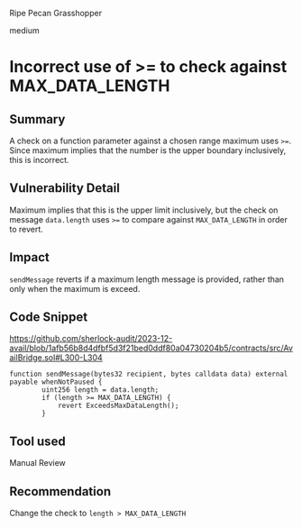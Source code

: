 Ripe Pecan Grasshopper

medium

# Incorrect use of >= to check against MAX_DATA_LENGTH

## Summary

A check on a function parameter against a chosen range maximum uses `>=`. Since maximum implies that the number is the upper boundary inclusively, this is incorrect.

## Vulnerability Detail

Maximum implies that this is the upper limit inclusively, but the check on message `data.length` uses `>=` to compare against `MAX_DATA_LENGTH` in order to revert.

## Impact

`sendMessage` reverts if a maximum length message is provided, rather than only when the maximum is exceed.

## Code Snippet

https://github.com/sherlock-audit/2023-12-avail/blob/1afb56b8d4dfbf5d3f21bed0ddf80a04730204b5/contracts/src/AvailBridge.sol#L300-L304

```solidity
function sendMessage(bytes32 recipient, bytes calldata data) external payable whenNotPaused {
        uint256 length = data.length;
        if (length >= MAX_DATA_LENGTH) {
            revert ExceedsMaxDataLength();
        }
```

## Tool used

Manual Review

## Recommendation

Change the check to `length > MAX_DATA_LENGTH`